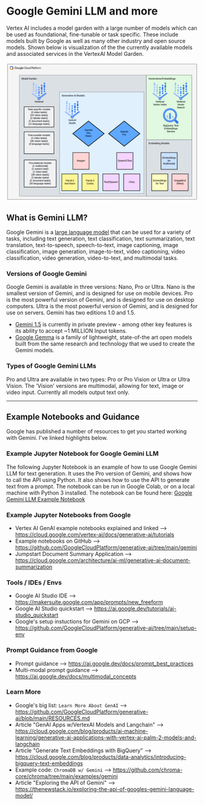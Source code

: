 # Google Gemini LLM and more

Vertex AI includes a model garden with a large number of models which can be used as foundational, fine-tunable or task specific.  These include models built by Google as well as many other industry and open source models. Shown below is visualization of the the currently available models and associated services in the VertexAI Model Garden.

<img src="https://github.com/lynnlangit/gcp-essentials/blob/master/6_AI-ML/images/model-garden.png" width=800>

## What is Gemini LLM?

Google Gemini is a [large language model](https://github.com/lynnlangit/gcp-essentials/blob/master/6_AI-ML/2_gemini_LLM/about-llms.md) that can be used for a variety of tasks, including text generation, text classification, text summarization, text translation, text-to-speech, speech-to-text, image captioning, image classification, image generation, image-to-text, video captioning, video classification, video generation, video-to-text, and multimodal tasks.  

### Versions of Google Gemini

Google Gemini is available in three versions: Nano, Pro or Ultra. Nano is the smallest version of Gemini, and is designed for use on mobile devices. Pro is the most powerful version of Gemini, and is designed for use on desktop computers. Ultra is the most powerful version of Gemini, and is designed for use on servers.    Gemini has two editions 1.0 and 1.5.  
- [Gemini 1.5](https://blog.google/technology/ai/google-gemini-next-generation-model-february-2024/) is currently in private preview - among other key features is its ability to accept ~1 MILLION Input tokens.  
- [Google Gemma](https://cloud.google.com/blog/products/ai-machine-learning/gemma-model-available-in-vertex-ai-and-via-gke/) is a family of lightweight, state-of-the art open models built from the same research and technology that we used to create the Gemini models. 

### Types of Google Gemini LLMs

Pro and Ultra are available in two types: Pro or Pro Vision or Ultra or Ultra Vision.  The 'Vision' versions are multimodal, allowing for text, image or video input.  Currently all models output text only.

----

## Example Notebooks and Guidance

Google has published a number of resources to get you started working with Gemini.  I've linked highlights below.  

### Example Jupyter Notebook for Google Gemini LLM

The following Jupyter Notebook is an example of how to use Google Gemini LLM for text generation.  It uses the Pro version of Gemini, and shows how to call the API using Python.  It also shows how to use the API to generate text from a prompt.  The notebook can be run in Google Colab, or on a local machine with Python 3 installed.  The notebook can be found here: [Google Gemini LLM Example Notebook](https://github.com/GoogleCloudPlatform/generative-ai/blob/main/gemini/getting-started/intro_gemini_python.ipynb)
  
### Example Jupyter Notebooks from Google

- Vertex AI GenAI example notebooks explained and linked --> https://cloud.google.com/vertex-ai/docs/generative-ai/tutorials
- Example notebooks on GitHub --> https://github.com/GoogleCloudPlatform/generative-ai/tree/main/gemini
- Jumpstart Document Summary Application --> https://cloud.google.com/architecture/ai-ml/generative-ai-document-summarization

### Tools / IDEs / Envs

- Google AI Studio IDE --> https://makersuite.google.com/app/prompts/new_freeform 
- Google AI Studio quickstart --> https://ai.google.dev/tutorials/ai-studio_quickstart
- Google's setup instuctions for Gemini on GCP --> https://github.com/GoogleCloudPlatform/generative-ai/tree/main/setup-env

### Prompt Guidance from Google

- Prompt guidance --> https://ai.google.dev/docs/prompt_best_practices
- Multi-modal prompt guidance --> https://ai.google.dev/docs/multimodal_concepts

### Learn More

- Google's big list: `Learn More About GenAI` --> https://github.com/GoogleCloudPlatform/generative-ai/blob/main/RESOURCES.md
- Article "GenAI Apps w/VertexAI Models and Langchain" --> https://cloud.google.com/blog/products/ai-machine-learning/generative-ai-applications-with-vertex-ai-palm-2-models-and-langchain
- Article "Generate Text Embeddings with BigQuery" --> https://cloud.google.com/blog/products/data-analytics/introducing-bigquery-text-embeddings
- Example code: `ChromaDB w/ Gemini` --> https://github.com/chroma-core/chroma/tree/main/examples/gemini
- Article "Exploring the API of Gemini" --> https://thenewstack.io/exploring-the-api-of-googles-gemini-language-model/
